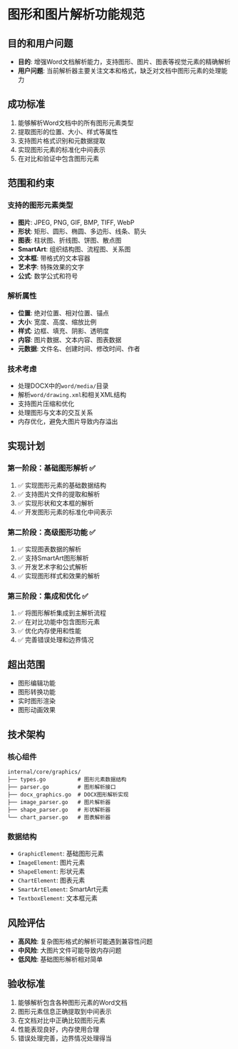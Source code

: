 # 图形和图片解析功能规范

## 目的和用户问题
- **目的**: 增强Word文档解析能力，支持图形、图片、图表等视觉元素的精确解析
- **用户问题**: 当前解析器主要关注文本和格式，缺乏对文档中图形元素的处理能力

## 成功标准
1. 能够解析Word文档中的所有图形元素类型
2. 提取图形的位置、大小、样式等属性
3. 支持图片格式识别和元数据提取
4. 实现图形元素的标准化中间表示
5. 在对比和验证中包含图形元素

## 范围和约束

### 支持的图形元素类型
- **图片**: JPEG, PNG, GIF, BMP, TIFF, WebP
- **形状**: 矩形、圆形、椭圆、多边形、线条、箭头
- **图表**: 柱状图、折线图、饼图、散点图
- **SmartArt**: 组织结构图、流程图、关系图
- **文本框**: 带格式的文本容器
- **艺术字**: 特殊效果的文字
- **公式**: 数学公式和符号

### 解析属性
- **位置**: 绝对位置、相对位置、锚点
- **大小**: 宽度、高度、缩放比例
- **样式**: 边框、填充、阴影、透明度
- **内容**: 图片数据、文本内容、图表数据
- **元数据**: 文件名、创建时间、修改时间、作者

### 技术考虑
- 处理DOCX中的`word/media/`目录
- 解析`word/drawing.xml`和相关XML结构
- 支持图片压缩和优化
- 处理图形与文本的交互关系
- 内存优化，避免大图片导致内存溢出

## 实现计划

### 第一阶段：基础图形解析 ✅
1. ✅ 实现图形元素的基础数据结构
2. ✅ 支持图片文件的提取和解析
3. ✅ 实现形状和文本框的解析
4. ✅ 开发图形元素的标准化中间表示

### 第二阶段：高级图形功能 ✅
1. ✅ 实现图表数据的解析
2. ✅ 支持SmartArt图形解析
3. ✅ 开发艺术字和公式解析
4. ✅ 实现图形样式和效果的解析

### 第三阶段：集成和优化 ✅
1. ✅ 将图形解析集成到主解析流程
2. ✅ 在对比功能中包含图形元素
3. ✅ 优化内存使用和性能
4. ✅ 完善错误处理和边界情况

## 超出范围
- 图形编辑功能
- 图形转换功能
- 实时图形渲染
- 图形动画效果

## 技术架构

### 核心组件
```
internal/core/graphics/
├── types.go          # 图形元素数据结构
├── parser.go         # 图形解析接口
├── docx_graphics.go  # DOCX图形解析实现
├── image_parser.go   # 图片解析器
├── shape_parser.go   # 形状解析器
└── chart_parser.go   # 图表解析器
```

### 数据结构
- `GraphicElement`: 基础图形元素
- `ImageElement`: 图片元素
- `ShapeElement`: 形状元素
- `ChartElement`: 图表元素
- `SmartArtElement`: SmartArt元素
- `TextboxElement`: 文本框元素

## 风险评估
- **高风险**: 复杂图形格式的解析可能遇到兼容性问题
- **中风险**: 大图片文件可能导致内存问题
- **低风险**: 基础图形解析相对简单

## 验收标准
1. 能够解析包含各种图形元素的Word文档
2. 图形元素信息正确提取到中间表示
3. 在文档对比中正确比较图形元素
4. 性能表现良好，内存使用合理
5. 错误处理完善，边界情况处理得当 